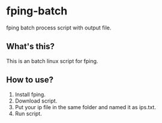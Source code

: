 # fping-batch
fping batch process script with output file.

## What's this?
This is an batch linux script for fping.

## How to use?
1. Install fping.
2. Download script.
3. Put your ip file in the same folder and named it as ips.txt.
4. Run script.
